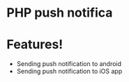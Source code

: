 # PHP push notifica

# Features!

  - Sending push notification to android
  - Sending push notification to iOS app
